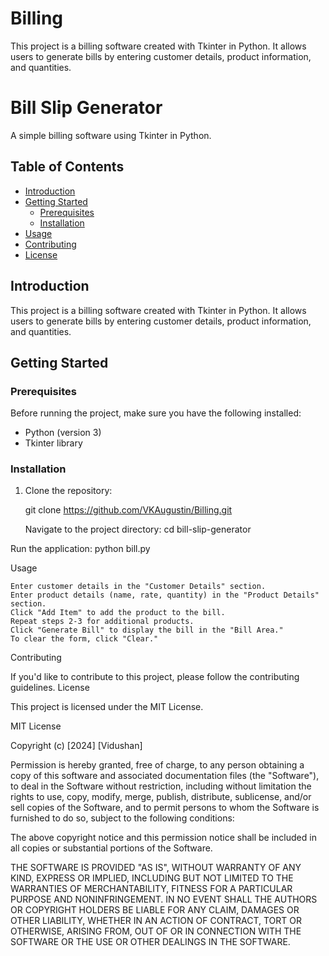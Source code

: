 # Billing
This project is a billing software created with Tkinter in Python. It allows users to generate bills by entering customer details, product information, and quantities.

# Bill Slip Generator

A simple billing software using Tkinter in Python.

## Table of Contents

- [Introduction](#introduction)
- [Getting Started](#getting-started)
  - [Prerequisites](#prerequisites)
  - [Installation](#installation)
- [Usage](#usage)
- [Contributing](#contributing)
- [License](#license)

## Introduction

This project is a billing software created with Tkinter in Python. It allows users to generate bills by entering customer details, product information, and quantities.

## Getting Started

### Prerequisites

Before running the project, make sure you have the following installed:

- Python (version 3)
- Tkinter library

### Installation

1. Clone the repository:

    git clone https://github.com/VKAugustin/Billing.git

    Navigate to the project directory: cd bill-slip-generator

Run the application:
    python bill.py

Usage

    Enter customer details in the "Customer Details" section.
    Enter product details (name, rate, quantity) in the "Product Details" section.
    Click "Add Item" to add the product to the bill.
    Repeat steps 2-3 for additional products.
    Click "Generate Bill" to display the bill in the "Bill Area."
    To clear the form, click "Clear."

Contributing

If you'd like to contribute to this project, please follow the contributing guidelines.
License

This project is licensed under the MIT License.

MIT License

Copyright (c) [2024] [Vidushan]

Permission is hereby granted, free of charge, to any person obtaining a copy
of this software and associated documentation files (the "Software"), to deal
in the Software without restriction, including without limitation the rights
to use, copy, modify, merge, publish, distribute, sublicense, and/or sell
copies of the Software, and to permit persons to whom the Software is
furnished to do so, subject to the following conditions:

The above copyright notice and this permission notice shall be included in all
copies or substantial portions of the Software.

THE SOFTWARE IS PROVIDED "AS IS", WITHOUT WARRANTY OF ANY KIND, EXPRESS OR
IMPLIED, INCLUDING BUT NOT LIMITED TO THE WARRANTIES OF MERCHANTABILITY,
FITNESS FOR A PARTICULAR PURPOSE AND NONINFRINGEMENT. IN NO EVENT SHALL THE
AUTHORS OR COPYRIGHT HOLDERS BE LIABLE FOR ANY CLAIM, DAMAGES OR OTHER
LIABILITY, WHETHER IN AN ACTION OF CONTRACT, TORT OR OTHERWISE, ARISING FROM,
OUT OF OR IN CONNECTION WITH THE SOFTWARE OR THE USE OR OTHER DEALINGS IN THE
SOFTWARE.
